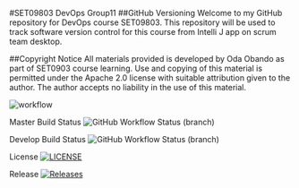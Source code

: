 #SET09803 DevOps Group11
##GitHub Versioning
Welcome to my GitHub repository for DevOps course SET09803. 
This repository will be used to track software version 
control for this course from Intelli J app on scrum team desktop.


##Copyright Notice
All materials provided is developed by Oda Obando as part of SET0903 course learning. Use and copying of this material is permitted under the Apache 2.0 license with suitable attribution given to the author. The author accepts no liability in the use of this material.



![workflow](https://github.com/Tarzo-Vain/SET09803-Scrum-Team-11/actions/workflows/main.yml/badge.svg)

Master Build Status ![GitHub Workflow Status (branch)](https://img.shields.io/github/actions/workflow/status/Tarzo-Vain/SET09803-Scrum-Team-11/main.yml)

Develop Build Status ![GitHub Workflow Status (branch)](https://img.shields.io/github/actions/workflow/status/Tarzo-Vain/SET09803-Scrum-Team-11/main.yml)

License [![LICENSE](https://img.shields.io/github/license/Tarzo-Vain/SET09803-Scrum-Team-11.svg?style=flat-square)](https://github.com/Tarzo-Vain/SET09803-Scrum-Team-11/blob/master/LICENSE)

Release [![Releases](https://img.shields.io/github/release/Tarzo-Vain/SET09803-Scrum-Team-11/all.svg?style=flat-square)](https://github.com/Tarzo-Vain/SET09803-Scrum-Team-11/releases)